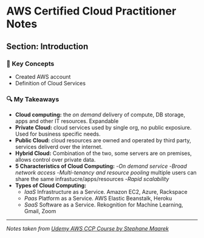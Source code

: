 # AWS Certified Cloud Practitioner Notes
## Section: Introduction

### 📌 Key Concepts
- Created AWS account
- Definition of Cloud Services



### 🔍 My Takeaways
- **Cloud computing:**  the *on demand* delivery of compute, DB storage,  apps and other IT resources.  Expandable
- **Private Cloud:** cloud services used by single org, no public exposiure.  Used for business specific needs.
- **Public Cloud:** cloud resources are owned and operated by third party, services deliverd over the internet.
- **Hybrid Cloud:** Combination of the two, some servers are on premises, allows control over private data.
- **5 Characteristics of Cloud Computing:**
  -*On demand service*
  -*Broad network access*
  -*Multi-tenancy and resource pooling* multiple users can share the same infrastucre/apps/resources
  -*Rapid scalability*
- **Types of Cloud Computing:**
  - *IaaS* Infrastructure as a Service.  Amazon EC2, Azure, Rackspace
  - *Paas* Platform as a Service. AWS Elastic Beanstalk, Heroku
  - *SaaS* Software as a Service. Rekognition for Machine Learning, Gmail, Zoom


---

*Notes taken from [Udemy AWS CCP Course by Stephane Maarek](https://www.udemy.com/)*
